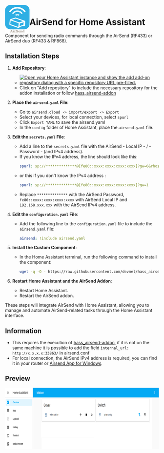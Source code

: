 <img align="left" width="80" src="https://raw.githubusercontent.com/devmel/hass_airsend/master/icons/icon.png" alt="App icon">

# AirSend for Home Assistant

Component for sending radio commands through the AirSend (RF433) or AirSend duo (RF433 & RF868).

## Installation Steps

1. **Add Repository**:
   - [![Open your Home Assistant instance and show the add add-on repository dialog with a specific repository URL pre-filled.](https://my.home-assistant.io/badges/supervisor_add_addon_repository.svg)](https://my.home-assistant.io/redirect/supervisor_add_addon_repository/?repository_url=https%3A%2F%2Fgithub.com%2Fdevmel%2Fhass_airsend-addon)
   - Click on "Add repository" to include the necessary repository for the addon installation or follow [hass_airsend-addon](https://github.com/devmel/hass_airsend-addon)

2. **Place the `airsend.yaml` File**:
   - Go to `airsend.cloud -> import/export -> Export`
   - Select your devices, for local connection, select `spurl`
   - Click `Export YAML` to save the airsend.yaml
   - In the `config` folder of Home Assistant, place the `airsend.yaml` file.

3. **Edit the `secrets.yaml` File**:
   - Add a line to the `secrets.yaml` file with the AirSend - Local IP - / - Password - (and IPv4 address).
   - If you know the IPv4 address, the line should look like this:
     ```yaml
     spurl: sp://**************@[fe80::xxxx:xxxx:xxxx:xxxx]?gw=0&rhost=192.168.xxx.xxx
     ```
   - or this if you don't know the IPv4 address :
     ```yaml
     spurl: sp://**************@[fe80::xxxx:xxxx:xxxx:xxxx]?gw=1
     ```
   - Replace `**************` with the AirSend Password, `fe80::xxxx:xxxx:xxxx:xxxx` with AirSend Local IP and `192.168.xxx.xxx` with the AirSend IPv4 address.

4. **Edit the `configuration.yaml` File**:
   - Add the following line to the `configuration.yaml` file to include the `airsend.yaml` file:
     ```yaml
     airsend: !include airsend.yaml
     ```

5. **Install the Custom Component**:
   - In the Home Assistant terminal, run the following command to install the component:
     ```bash
     wget -q -O - https://raw.githubusercontent.com/devmel/hass_airsend/master/install | bash -
     ```

6. **Restart Home Assistant and the AirSend Addon**:
   - Restart Home Assistant.
   - Restart the AirSend addon.

These steps will integrate AirSend with Home Assistant, allowing you to manage and automate AirSend-related tasks through the Home Assistant interface.


## Information 

   - This requires the execution of [hass_airsend-addon](https://github.com/devmel/hass_airsend-addon), if it is not on the same machine it is possible to add the field `internal_url: http://x.x.x.x:33863/` in airsend.conf
   - For local connection, the AirSend IPv4 address is required, you can find it in your router or [Airsend App for Windows](https://apps.microsoft.com/detail/9nblggh40m8w).

## Preview

<img src="https://raw.githubusercontent.com/devmel/hass_airsend/master/img/screenshot.png" height="200"/>
